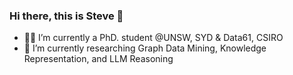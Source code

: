 ### Hi there, this is Steve 👋

- 👨‍🎓 I’m currently a PhD. student @UNSW, SYD & Data61, CSIRO
- 🌱 I’m currently researching Graph Data Mining, Knowledge Representation, and LLM Reasoning

